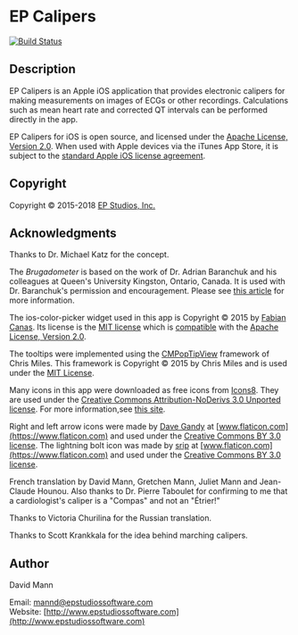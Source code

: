 EP Calipers
===========

[![Build Status](https://travis-ci.org/mannd/epcalipers.svg?branch=master)](https://travis-ci.org/mannd/epcalipers)

## Description
EP Calipers is an Apple iOS application that provides
electronic calipers for making measurements on images of ECGs or other
recordings.  Calculations such as mean heart rate and corrected
QT intervals can be performed directly in the app.

EP Calipers for iOS is open source, and licensed under the 
[Apache License, Version 2.0](http://www.apache.org/licenses/LICENSE-2.0.html).  When used with Apple devices via the iTunes App Store, it is subject to the [standard Apple iOS license agreement](http://images.apple.com/legal/sla/docs/AppleStoreApp.pdf).

## Copyright
Copyright © 2015-2018 [EP Studios, Inc.](http://www.epstudiossoftware.com)

## Acknowledgments
Thanks to Dr. Michael Katz for the concept.

The *Brugadometer* is based on the work of Dr. Adrian Baranchuk and his colleagues at Queen's University
Kingston, Ontario, Canada.  It is used with Dr. Baranchuk's permission and encouragement.  Please see [this article](http://europace.oxfordjournals.org/content/16/11/1639) for more information.

The ios-color-picker widget used in this app is Copyright © 2015 by [Fabian Canas](https://github.com/fcanas/ios-color-picker/blob/master/LICENSE).  Its license is the [MIT license](https://opensource.org/licenses/MIT) which is [compatible](https://en.wikipedia.org/wiki/License_compatibility) with the [Apache License, Version 2.0](http://www.apache.org/licenses/LICENSE-2.0.html).

The tooltips were implemented using the [CMPopTipView](https://github.com/chrismiles/CMPopTipView) framework of Chris Miles.  This framework is Copyright © 2015 by Chris Miles and is used under the [MIT License](https://github.com/chrismiles/CMPopTipView/blob/master/LICENSE).

Many icons in this app were downloaded as free icons from [Icons8](https://icons8.com/icons).  They are used under the [Creative Commons Attribution-NoDerivs 3.0 Unported license](https://creativecommons.org/licenses/by-nd/3.0/).  For more information,see [this site](https://icons8.com/license/).

Right and left arrow icons were made by [Dave Gandy](https://www.flaticon.com/authors/dave-gandy) at [www.flaticon.com](https://www.flaticon.com) and used under the [Creative Commons BY 3.0 license](http://creativecommons.org/licenses/by/3.0/).  The lightning bolt icon was made by [srip](https://www.flaticon.com/authors/srip) at [www.flaticon.com](https://www.flaticon.com) and used under the [Creative Commons BY 3.0 license](http://creativecommons.org/licenses/by/3.0/).

French translation by David Mann, Gretchen Mann, Juliet Mann and Jean-Claude Hounou.  Also thanks to Dr. Pierre Taboulet for confirming to me that a cardiologist's caliper is a "Compas" and not an "Étrier!"

Thanks to Victoria Churilina for the Russian translation.

Thanks to Scott Krankkala for the idea behind marching calipers.

## Author
David Mann

Email: [mannd@epstudiossoftware.com](mailto:mannd@epstudiossoftware.com)  
Website: [http://www.epstudiossoftware.com](http://www.epstudiossoftware.com)   

